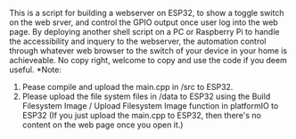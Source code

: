 This is a script for building a webserver on ESP32, to show a toggle switch on the web srver,
and control the GPIO output once user log into the web page.
By deploying another shell script on a PC or Raspberry Pi to handle the accessibility and 
inquery to the webserver, the automation control through whatever web browser to the switch
of your device in your home is achieveable.
No copy right, welcome to copy and use the code if you deem useful.
*Note:
1. Pease compile and upload the main.cpp in /src to ESP32.
2. Please upload the file system files in /data to ESP32 using the Build Filesystem Image /
   Upload Filesystem Image function in platformIO to ESP32 (If you just upload the main.cpp
   to ESP32, then there's no content on the web page once you open it.)
